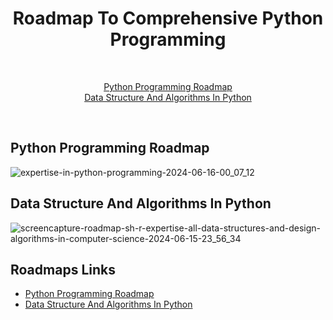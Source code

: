 <div align="center">
  <h1>Roadmap To Comprehensive Python Programming</h1>
</div><br>

<div align="center">
  
<a href="#python-programming-roadmap">Python Programming Roadmap</a><br>
<a href="#data-structure-and-algorithms-in-python">Data Structure And Algorithms In Python</a>
<br>

</div><br>

## Python Programming Roadmap

![expertise-in-python-programming-2024-06-16-00_07_12](https://github.com/moalimirinfinity/Python-Programming-Roadmap/assets/167340366/ca921a91-64c6-492f-b377-4cefbdabf084)

## Data Structure And Algorithms In Python
![screencapture-roadmap-sh-r-expertise-all-data-structures-and-design-algorithms-in-computer-science-2024-06-15-23_56_34](https://github.com/moalimirinfinity/Python-Programming-Roadmap/assets/167340366/dc1e837c-9e9c-4280-8e02-845a6b78db44)


## Roadmaps Links

- [Python Programming Roadmap](https://roadmap.sh/r/expertise-in-python-programming)
- [Data Structure And Algorithms In Python](https://roadmap.sh/r/expertise-all-data-structures-and-design-algorithms-in-computer-science)
